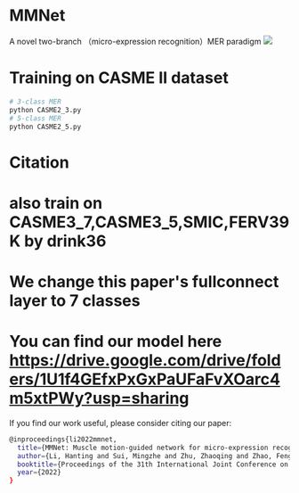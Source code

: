 # MMNet
A novel two-branch （micro-expression recognition）MER paradigm
![](./pipline.png)
# Training on CASME II dataset
```bash
# 3-class MER
python CASME2_3.py
# 5-class MER
python CASME2_5.py
```
# Citation
# also train on CASME3_7,CASME3_5,SMIC,FERV39K by drink36
# We change this paper's fullconnect layer to 7 classes
# You can find our model here https://drive.google.com/drive/folders/1U1f4GEfxPxGxPaUFaFvXOarc4m5xtPWy?usp=sharing
If you find our work useful, please consider citing our paper: 
```bash
@inproceedings{li2022mmnet,
  title={MMNet: Muscle motion-guided network for micro-expression recognition},
  author={Li, Hanting and Sui, Mingzhe and Zhu, Zhaoqing and Zhao, Feng},
  booktitle={Proceedings of the 31th International Joint Conference on Artificial Intelligence},
  year={2022}
}
```